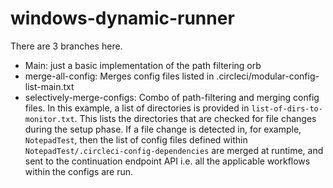 # windows-dynamic-runner

There are 3 branches here.

* Main: just a basic implementation of the path filtering orb
* merge-all-config: Merges config files listed in .circleci/modular-config-list-main.txt
* selectively-merge-configs: Combo of path-filtering and merging config files. In this example, a list of directories is provided in `list-of-dirs-to-monitor.txt`. This lists the directories that are checked for file changes during the setup phase. If a file change is detected in, for example, `NotepadTest`, then the list of config files defined within `NotepadTest/.circleci-config-dependencies` are merged at runtime, and sent to the continuation endpoint API i.e. all the applicable workflows within the configs are run. 